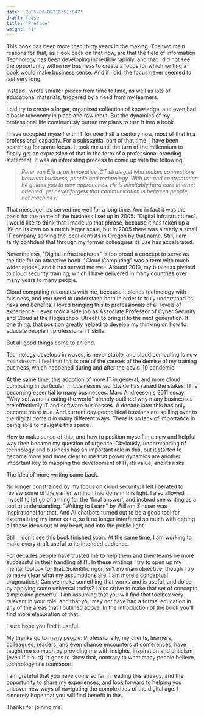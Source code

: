 ```yaml
---
date: '2025-03-09T16:51:04Z'
draft: false
title: 'Preface'
weight: "1"
---
```


This book has been more than thirty years in the making.
The two main reasons for that, as I look back on that now, are that the field of Information Technology has been developing incredibly rapidly, and that I did not see the opportunity within my business to create a focus for which writing a book would make business sense. And if I did, the focus never seemed to last very long.

Instead I wrote smaller pieces from time to time, as well as lots of educational materials, triggered by a need from my learners.

I did try to create a larger, organised collection of knowledge, and even had a basic taxonomy in place and raw input. But the dynamics of my professional life continuously outran my plans to turn it into a book.

I have occupied myself with IT for over half a century now, most of that in a professional capacity. For a substantial part of that time, I have been searching for some focus. It took me until the turn of the millennium to finally get an expression of that in the form of a professional branding statement. It was an interesting process to come up with the following.

> _Peter van Eijk is an innovative ICT strategist who makes connections between business, people and technology. With wit and confrontation he guides you to new approaches. He is inimitably hard core Internet oriented, yet never forgets that communication is between people, not machines._

That message has served me well for a long time. And in fact it was the basis for the name of the business I set up in 2005: "Digital Infrastructures".
I would like to think that I made up that phrase, because it has taken up a life on its own on a much larger scale, but in 2005 there was already a small IT company serving the local dentists in Oregon by that name. Still, I am fairly confident that through my former colleagues its use has accelerated.

Nevertheless, "Digital Infrastructures" is too broad a concept to serve as the title for an attractive book. "Cloud Computing" was a term with much wider appeal, and it has served me well. Around 2010, my business pivoted to cloud security training, which I have delivered in many countries over many years to many people.

Cloud computing resonates with me, because it blends technology with business, and you need to understand both in order to truly understand its risks and benefits. I loved bringing this to professionals of all levels of experience. I even took a side job as Associate Professor of Cyber Security and Cloud at the Hogeschool Utrecht to bring it to the next generation. If one thing, that position greatly helped to develop my thinking on how to educate people in professional IT skills.

But all good things come to an end.

Technology develops in waves, is never stable, and cloud computing is now mainstream. I feel that this is one of the causes of the demise of my training business, which happened during and after the covid-19 pandemic.

At the same time, this adoption of more IT in general, and more cloud computing in particular, in businesses worldwide has raised the stakes. IT is becoming essential to many businesses. Marc Andreesen's 2011 essay "Why software is eating the world" already outlined why many businesses are effectively IT and software businesses. A decade later this has only become more true. And current day geopolitical tensions are spilling over to the digital domain in many different ways. There is no lack of importance in being able to navigate this space.

How to make sense of this, and how to position myself in a new and helpful way then became my question of urgence.
Obviously, understanding of technology and business has an important role in this, but it started to become more and more clear to me that power dynamics are another important key to mapping the development of IT, its value, and its risks.

The idea of more writing came back.

No longer constrained by my focus on cloud security, I felt liberated to review some of the earlier writing I had done in this light. I also allowed myself to let go of aiming for the 'final answer', and instead see writing as a tool to understanding. "Writing to Learn" by William Zinsser was inspirational for that. And AI chatbots turned out to be a good tool for externalizing my inner critic, so it no longer interfered so much with getting all these ideas out of my head, and into the public light.

Still, I don't see this book finished soon. At the same time, I am working to make every draft useful to its intended audience.

For decades people have trusted me to help them and their teams be more successful in their handling of IT. In these writings I try to open up my mental toolbox for that.
Scientific rigor isn't my main objective, though I try to make clear what my assumptions are. I am more a conceptual pragmaticist. Can we make something that works and is useful, and do so by applying some universal truths? I also strive to make that set of concepts simple and powerful.
I am assuming that you will find that toolbox very relevant in your role, and that you may not have had a formal education in any of the areas that I outlined above. In the introduction of the book you'll find more elaboration of that.

I sure hope you find it useful.

My thanks go to many people. Professionally, my clients, learners, colleagues, readers, and even chance encounters at conferences, have taught me so much by providing me with insights, inspiration and criticism (even if it hurt). It goes to show that, contrary to what many people believe, technology is a teamsport.

I am grateful that you have come so far in reading this already, and the opportunity to share my experiences, and look forward to helping you uncover new ways of navigating the complexities of the digital age. I sincerely hope that you will find benefit in this.

Thanks for joining me.
